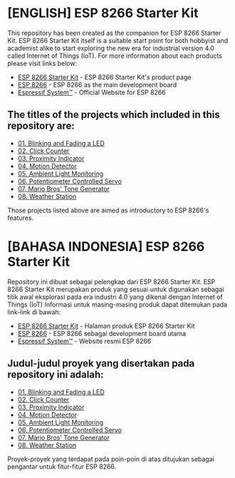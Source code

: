 # [ENGLISH] ESP 8266 Starter Kit
This repository has been created as the companion for ESP 8266 Starter Kit.
ESP 8266 Starter Kit itself is a suitable start point for both hobbyist and academist alike to start exploring the new era for industrial version 4.0 called Internet of Things (IoT).
For more information about each products please visit links below:
* [ESP 8266 Starter Kit](http://digiwarestore.com/en/) - ESP 8266 Starter Kit's product page
* [ESP 8266](https://www.arduino.cc/en/Main/ArduinoBoard101) - ESP 8266 as the main development board
* [Espressif System™](http://espressif.com/en) - Official Website for ESP 8266

## The titles of the projects which included in this repository are:
* [01. Blinking and Fading a LED](/01_Blinking_and_Fading_a_LED)
* [02. Click Counter](/02_Click_Counter)
* [03. Proximity Indicator](/03_Proximity_Indicator)
* [04. Motion Detector](/04_Motion_Detector)
* [05. Ambient Light Monitoring](/05_Ambient_Light_Monitoring)
* [06. Potentiometer Controlled Servo](/06_Potentiometer_Controlled_Servo)
* [07. Mario Bros' Tone Generator](/07_Mario_Bros_Tone_Generator)
* [08. Weather Station](/08_Weather_Station)

Those projects listed above are aimed as introductory to ESP 8266's features.

# [BAHASA INDONESIA] ESP 8266 Starter Kit
Repository ini dibuat sebagai pelengkap dari ESP 8266 Starter Kit.
ESP 8266 Starter Kit merupakan produk yang sesuai untuk digunakan sebagai titik awal eksplorasi pada era industri 4.0 yang dikenal dengan Internet of Things (IoT) 
Informasi untuk masing-masing produk dapat ditemukan pada link-link di bawah: 
* [ESP 8266 Starter Kit](http://digiwarestore.com/en/) - Halaman produk ESP 8266 Starter Kit
* [ESP 8266](https://www.arduino.cc/en/Main/ArduinoBoard101) - ESP 8266 sebagai development board utama
* [Espressif System™](http://espressif.com/en) - Website resmi ESP 8266

## Judul-judul proyek yang disertakan pada repository ini adalah:
* [01. Blinking and Fading a LED](/01_Blinking_and_Fading_a_LED)
* [02. Click Counter](/02_Click_Counter)
* [03. Proximity Indicator](/03_Proximity_Indicator)
* [04. Motion Detector](/04_Motion_Detector)
* [05. Ambient Light Monitoring](/05_Ambient_Light_Monitoring)
* [06. Potentiometer Controlled Servo](/06_Potentiometer_Controlled_Servo)
* [07. Mario Bros' Tone Generator](/07_Mario_Bros_Tone_Generator)
* [08. Weather Station](/08_Weather_Station)

Proyek-proyek yang terdapat pada poin-poin di atas ditujukan sebagai pengantar untuk fitur-fitur ESP 8266.
